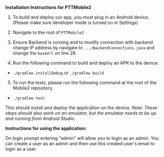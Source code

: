 **Installation Instructions for PTTMobile2**

1. To build and deploy our app, you must plug in an Android device.
(Please make sure developer mode is turned on in Settings)

2. Navigate to the root of `PTTMobile2`

3. Ensure Backend is running and to modify connection with backend change IP address by navigate to `.../BackendConnections.java` and change the `baseUrl` on line 28.

4. Run the following command to build and deploy an APK to the device:
* `./gradlew installDebug` or `./gradlew build`

5. To run the tests, please run the following command at the root of the Mobile2 repository.
* `./gradlew test`

This should install and deploy the application on the device.
*Note: These steps should also work on an emulator, but the emulator needs to be up and running from Android Studio.*

**Instructions for using the application:**

On login prompt entering "admin" will allow you to login as an admin. You can create a user as an admin and then use this created user's email to login as a user. 
